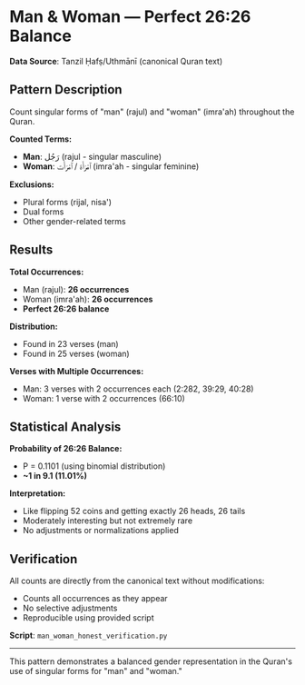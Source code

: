 # Man & Woman — Perfect 26:26 Balance

**Data Source**: Tanzil Ḥafṣ/Uthmānī (canonical Quran text)

## Pattern Description

Count singular forms of "man" (rajul) and "woman" (imra'ah) throughout the Quran.

**Counted Terms:**

- **Man**: رَجُل (rajul - singular masculine)
- **Woman**: ٱمْرَأَة / ٱمْرَأَت (imra'ah - singular feminine)

**Exclusions:**

- Plural forms (rijal, nisa')
- Dual forms
- Other gender-related terms

## Results

**Total Occurrences:**

- Man (rajul): **26 occurrences**
- Woman (imra'ah): **26 occurrences**
- **Perfect 26:26 balance**

**Distribution:**

- Found in 23 verses (man)
- Found in 25 verses (woman)

**Verses with Multiple Occurrences:**

- Man: 3 verses with 2 occurrences each (2:282, 39:29, 40:28)
- Woman: 1 verse with 2 occurrences (66:10)

## Statistical Analysis

**Probability of 26:26 Balance:**

- P = 0.1101 (using binomial distribution)
- **~1 in 9.1 (11.01%)**

**Interpretation:**

- Like flipping 52 coins and getting exactly 26 heads, 26 tails
- Moderately interesting but not extremely rare
- No adjustments or normalizations applied

## Verification

All counts are directly from the canonical text without modifications:

- Counts all occurrences as they appear
- No selective adjustments
- Reproducible using provided script

**Script**: `man_woman_honest_verification.py`

---

This pattern demonstrates a balanced gender representation in the Quran's use of singular forms for "man" and "woman."
